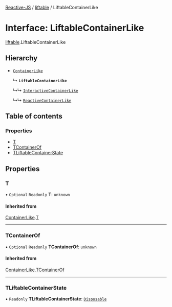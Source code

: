 [Reactive-JS](../README.md) / [liftable](../modules/liftable.md) / LiftableContainerLike

# Interface: LiftableContainerLike

[liftable](../modules/liftable.md).LiftableContainerLike

## Hierarchy

- [`ContainerLike`](container.ContainerLike.md)

  ↳ **`LiftableContainerLike`**

  ↳↳ [`InteractiveContainerLike`](interactiveContainer.InteractiveContainerLike.md)

  ↳↳ [`ReactiveContainerLike`](reactiveContainer.ReactiveContainerLike.md)

## Table of contents

### Properties

- [T](liftable.LiftableContainerLike.md#t)
- [TContainerOf](liftable.LiftableContainerLike.md#tcontainerof)
- [TLiftableContainerState](liftable.LiftableContainerLike.md#tliftablecontainerstate)

## Properties

### T

• `Optional` `Readonly` **T**: `unknown`

#### Inherited from

[ContainerLike](container.ContainerLike.md).[T](container.ContainerLike.md#t)

___

### TContainerOf

• `Optional` `Readonly` **TContainerOf**: `unknown`

#### Inherited from

[ContainerLike](container.ContainerLike.md).[TContainerOf](container.ContainerLike.md#tcontainerof)

___

### TLiftableContainerState

• `Readonly` **TLiftableContainerState**: [`Disposable`](../classes/disposable.Disposable.md)
